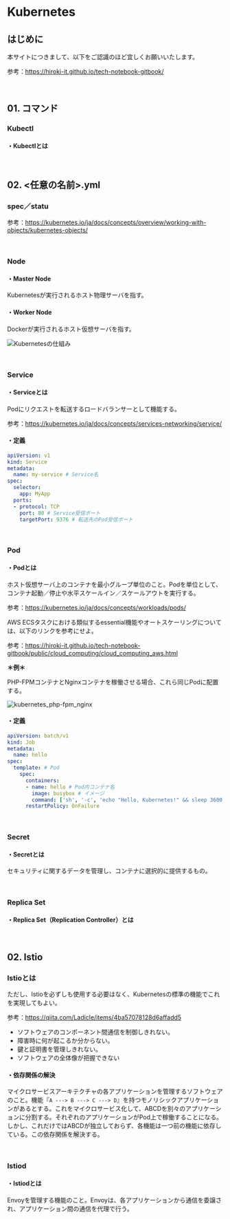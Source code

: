 # Kubernetes

## はじめに

本サイトにつきまして、以下をご認識のほど宜しくお願いいたします。

参考：https://hiroki-it.github.io/tech-notebook-gitbook/

<br>

## 01. コマンド

### Kubectl

#### ・Kubectlとは

<br>

## 02. <任意の名前>.yml

### spec／statu

参考：https://kubernetes.io/ja/docs/concepts/overview/working-with-objects/kubernetes-objects/

<br>

### Node

#### ・Master Node

Kubernetesが実行されるホスト物理サーバを指す。

#### ・Worker Node

Dockerが実行されるホスト仮想サーバを指す。

![Kubernetesの仕組み](https://raw.githubusercontent.com/hiroki-it/tech-notebook/master/images/Kubernetesの仕組み.png)

<br>

### Service

#### ・Serviceとは

Podにリクエストを転送するロードバランサーとして機能する。

参考：https://kubernetes.io/ja/docs/concepts/services-networking/service/

#### ・定義

```yaml
apiVersion: v1
kind: Service
metadata:
  name: my-service # Service名
spec:
  selector:
    app: MyApp
  ports:
  - protocol: TCP
    port: 80 # Service受信ポート
    targetPort: 9376 # 転送先のPod受信ポート
```

<br>

### Pod

#### ・Podとは

ホスト仮想サーバ上のコンテナを最小グループ単位のこと。Podを単位として、コンテナ起動／停止や水平スケールイン／スケールアウトを実行する。

参考：https://kubernetes.io/ja/docs/concepts/workloads/pods/

AWS ECSタスクにおける類似するessential機能やオートスケーリングについては、以下のリンクを参考にせよ。

参考：https://hiroki-it.github.io/tech-notebook-gitbook/public/cloud_computing/cloud_computing_aws.html

**＊例＊**

PHP-FPMコンテナとNginxコンテナを稼働させる場合、これら同じPodに配置する。

![kubernetes_php-fpm_nginx](https://raw.githubusercontent.com/hiroki-it/tech-notebook/master/images/kubernetes_php-fpm_nginx.png)

#### ・定義

```yaml
apiVersion: batch/v1
kind: Job
metadata:
  name: hello
spec:
  template: # Pod
    spec:
      containers:
      - name: hello # Pod内コンテナ名
        image: busybox # イメージ
        command: ['sh', '-c', 'echo "Hello, Kubernetes!" && sleep 3600'] # コンテナ起動時コマンド
      restartPolicy: OnFailure
```

<br>

### Secret

#### ・Secretとは

セキュリティに関するデータを管理し、コンテナに選択的に提供するもの。

<br>

### Replica Set

#### ・Replica Set（Replication Controller）とは

<br>

## 02. Istio

### Istioとは

ただし、Istioを必ずしも使用する必要はなく、Kubernetesの標準の機能でこれを実現してもよい。

参考：https://qiita.com/Ladicle/items/4ba57078128d6affadd5

- ソフトウェアのコンポーネント間通信を制御しきれない。
- 障害時に何が起こるか分からない。
- 鍵と証明書を管理しきれない。
- ソフトウェアの全体像が把握できない

#### ・依存関係の解決

マイクロサービスアーキテクチャの各アプリケーションを管理するソフトウェアのこと。機能『```A ---> B ---> C ---> D```』を持つモノリシックアプリケーションがあるとする。これをマイクロサービス化して、ABCDを別々のアプリケーションに分割する。それぞれのアプリケーションがPod上で稼働することになる。しかし、これだけではABCDが独立しておらず、各機能は一つ前の機能に依存している。この依存関係を解決する。

<br>

### Istiod

#### ・Istiodとは

Envoyを管理する機能のこと。Envoyは、各アプリケーションから通信を委譲され、アプリケーション間の通信を代理で行う。
